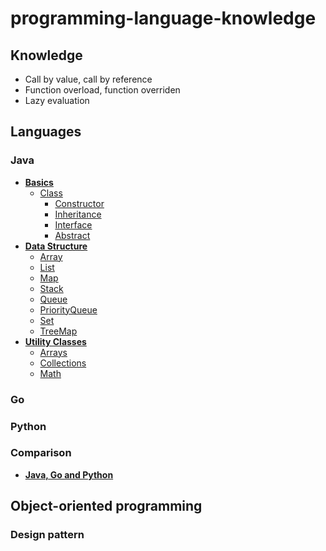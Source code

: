 # programming-language-knowledge

## Knowledge
- Call by value, call by reference
- Function overload, function overriden
- Lazy evaluation

## Languages
### Java
- [**Basics**](java/Basics.md)
   - [Class](#class)
      - [Constructor](#constructor)
      - [Inheritance](#inheritance)
      - [Interface](#interface)
      - [Abstract](#abstract)
- [**Data Structure**](java/Data_Structure.md)
   - [Array](java/Data_Structure.md#array)
   - [List](java/Data_Structure.md#list)
   - [Map](java/Data_Structure.md#map)
   - [Stack](java/Data_Structure.md#stack)
   - [Queue](java/Data_Structure.md#queue)
   - [PriorityQueue](java/Data_Structure.md#priorityqueue)
   - [Set](java/Data_Structure.md#set)
   - [TreeMap](java/Data_Structure.md#treemap)
- [**Utility Classes**](java/Utility_Classes.md)
   - [Arrays](java/Utility_Classes.md#arrays)
   - [Collections](java/Utility_Classes.md#collections)
   - [Math](java/Utility_Classes.md#math)

### Go
### Python
### Comparison
- [**Java, Go and Python**](Java_Go_Python.md)

## Object-oriented programming
### Design pattern
